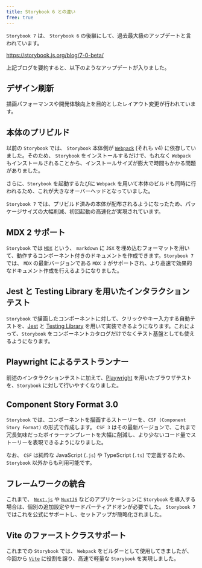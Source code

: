 ```yaml
---
title: Storybook 6 との違い
free: true
---
```


`Storybook 7` は、 `Storybook 6` の後継にして、過去最大級のアップデートと言われています。

https://storybook.js.org/blog/7-0-beta/

上記ブログを要約すると、以下のようなアップデートが入りました。

## デザイン刷新

描画パフォーマンスや開発体験向上を目的としたレイアウト変更が行われています。

## 本体のプリビルド

以前の `Storybook` では、 `Storybook` 本体側が [`Webpack`](https://webpack.js.org/) (それも v4) に依存していました。そのため、 `Storybook` をインストールするだけで、もれなく `Webpack` もインストールされることから、インストールサイズが膨大で時間もかかる問題がありました。

さらに、`Storybook` を起動するたびに `Webpack` を用いて本体のビルドも同時に行われるため、これが大きなオーバーヘッドとなっていました。

`Storybook 7` では、プリビルド済みの本体が配布されるようになったため、パッケージサイズの大幅削減、初回起動の高速化が実現されています。

## MDX 2 サポート

`Storybook` では [`MDX`](https://github.com/mdx-js/mdx/) という、 `markdown` に `JSX` を埋め込むフォーマットを用いて、動作するコンポーネント付きのドキュメントを作成できます。`Storybook 7` では、 `MDX` の最新バージョンである `MDX 2` がサポートされ、より高速で効果的なドキュメント作成を行えるようになりました。

## Jest と Testing Library を用いたインタラクションテスト

`Storybook` で描画したコンポーネントに対して、クリックやキー入力する自動テストを、[Jest](https://jestjs.io/ja/) と [Testing Library](https://testing-library.com/) を用いて実装できるようになります。これによって、`Storybook` をコンポーネントカタログだけでなくテスト基盤としても使えるようになります。

## Playwright によるテストランナー

前述のインタラクションテストに加えて、[Playwright](https://github.com/microsoft/playwright) を用いたブラウザテストを、`Storybook` に対して行いやすくなりました。

## Component Story Format 3.0

`Storybook` では、コンポーネントを描画するストーリーを、`CSF (Component Story Format)` の形式で作成します。 `CSF 3` はその最新バージョンで、これまで冗長気味だったボイラーテンプレートを大幅に削減し、より少ないコード量でストーリーを表現できるようになりました。

なお、 `CSF` は純粋な JavaScript (`.js`) や TypeScript (`.ts`) で定義するため、 `Storybook` 以外からも利用可能です。

## フレームワークの統合

これまで、 [`Next.js`](https://nextjs.org/) や [`NuxtJS`](https://nuxtjs.org/) などのアプリケーションに `Storybook` を導入する場合は、個別の追加設定やサードパーティアドオンが必要でした。 `Storybook 7` ではこれを公式にサポートし、セットアップが簡略化されました。

## Vite のファーストクラスサポート

これまでの `Storybook` では、 `Webpack` をビルダーとして使用してきましたが、今回から [`Vite`](https://ja.vitejs.dev/) に役割を譲り、高速で軽量な `Storybook` を実現しました。